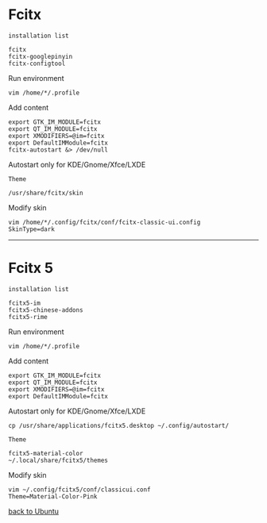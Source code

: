 # Fcitx
`installation list`

    fcitx
    fcitx-googlepinyin
    fcitx-configtool
Run environment

    vim /home/*/.profile
Add content

    export GTK_IM_MODULE=fcitx
    export QT_IM_MODULE=fcitx
    export XMODIFIERS=@im=fcitx
    export DefaultIMModule=fcitx
    fcitx-autostart &> /dev/null
Autostart only for KDE/Gnome/Xfce/LXDE

`Theme`

    /usr/share/fcitx/skin
Modify skin

    vim /home/*/.config/fcitx/conf/fcitx-classic-ui.config
    SkinType=dark

------------------------------------------------------------
# Fcitx 5
`installation list`

    fcitx5-im
    fcitx5-chinese-addons
    fcitx5-rime
Run environment

    vim /home/*/.profile
Add content

    export GTK_IM_MODULE=fcitx
    export QT_IM_MODULE=fcitx
    export XMODIFIERS=@im=fcitx
    export DefaultIMModule=fcitx
Autostart only for KDE/Gnome/Xfce/LXDE

    cp /usr/share/applications/fcitx5.desktop ~/.config/autostart/
`Theme`

    fcitx5-material-color
    ~/.local/share/fcitx5/themes
Modify skin

    vim ~/.config/fcitx5/conf/classicui.conf
    Theme=Material-Color-Pink

[back to Ubuntu](https://github.com/pro1tocol/Linux-Novice-Function/tree/main/Ubuntu)
